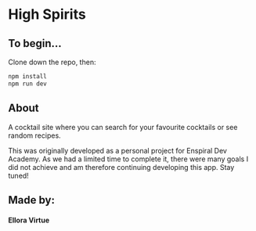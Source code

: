 # High Spirits

## To begin...

Clone down the repo, then:

```sh
npm install
npm run dev
```

## About

A cocktail site where you can search for your favourite cocktails or see random recipes.

This was originally developed as a personal project for Enspiral Dev Academy. As we had a limited time to complete it, there were many goals I did not achieve and am therefore continuing developing this app. Stay tuned!

## Made by:

#### Ellora Virtue
